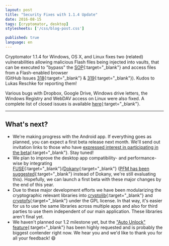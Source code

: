```yaml
---
layout: post
title: "Security Fixes with 1.1.4 Update"
date: 2016-08-15
tags: [cryptomator, desktop]
stylesheets: ['/css/blog-post.css']

published: true
language: en
---
```

Cryptomator 1.1.4 for Windows, OS X, and Linux fixes two (related) vulnerabilities allowing malicious Flash files being injected into vaults, that can be executed to "bypass" the [SOP](https://en.wikipedia.org/wiki/Same-origin_policy){:target="_blank"} and access files from a Flash-enabled browser (GitHub Issues [318](https://github.com/cryptomator/cryptomator/issues/318){:target="_blank"} & [319](https://github.com/cryptomator/cryptomator/issues/319){:target="_blank"}). Kudos to Lukas Reschke for reporting them!

Various bugs with Dropbox, Google Drive, Windows drive letters, the Windows Registry and WebDAV access on Linux were also fixed. A complete list of closed issues is available [here](https://github.com/cryptomator/cryptomator/milestone/20?closed=1){:target="_blank"}.

<hr/>

## What's next?
- We're making progress with the Android app. If everything goes as planned, you can expect a first beta release next month. We'll send out invitation links to those who have [expressed interest in participating in the beta](/#newsletter){:target="_blank"}. Stay tuned!
- We plan to improve the desktop app compatibility- and performance-wise by integrating [FUSE](https://github.com/cryptomator/cryptomator/issues/252){:target="_blank"}/[Dokany](https://github.com/cryptomator/cryptomator/issues/207){:target="_blank"} ([PFM has been suggested](https://github.com/cryptomator/cryptomator/issues/315){:target="_blank"} instead of Dokany, we're still evaluating this). Hopefully, we can launch a first beta with these major changes by the end of this year.
- Due to these major development efforts we have been modularizing the cryptographic relevant libraries into [cryptolib](https://github.com/cryptomator/cryptolib){:target="_blank"} and [cryptofs](https://github.com/cryptomator/cryptofs){:target="_blank"} under the GPL license. In that way, it's easier for us to use the same libraries across multiple apps and also for third parties to use them independent of our main application. These libraries aren't final yet.
- We haven't planned our 1.2 milestone yet, but the ["Auto Unlock" feature](https://github.com/cryptomator/cryptomator/issues/40){:target="_blank"} has been highly requested and is probably the biggest contender right now. We hear you and we'd like to thank you for all your feedback! :smile:

